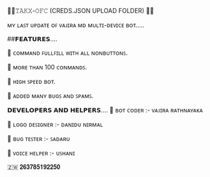 👨‍💻𝚃𝙰𝙺𝚇-𝙾𝙵𝙲 (CREDS.JSON UPLOAD FOLDER) 👨‍💻

ᴍʏ ʟᴀꜱᴛ ᴜᴘᴅᴀᴛᴇ ᴏꜰ ᴠᴀᴊɪʀᴀ ᴍᴅ ᴍᴜʟᴛɪ-ᴅᴇᴠɪᴄᴇ ʙᴏᴛ.....

##𝗙𝗘𝗔𝗧𝗨𝗥𝗘𝗦....

📍 ᴄᴏᴍᴍᴀɴᴅ ꜰᴜʟʟꜰɪʟʟ ᴡɪᴛʜ ᴀʟʟ ɴᴏɴʙᴜᴛᴛᴏɴꜱ.

📍 ᴍᴏʀᴇ ᴛʜᴀɴ 100 ᴄᴏɴᴍᴀɴᴅꜱ.

📍 ʜɪɢʜ ꜱᴘᴇᴇᴅ ʙᴏᴛ.

📍 ᴀᴅᴅᴇᴅ ᴍᴀɴʏ ʙᴜɢꜱ ᴀɴᴅ ꜱᴘᴀᴍꜱ.

𝗗𝗘𝗩𝗘𝗟𝗢𝗣𝗘𝗥𝗦 𝗔𝗡𝗗 𝗛𝗘𝗟𝗣𝗘𝗥𝗦....
🔖 ʙᴏᴛ ᴄᴏᴅᴇʀ :- ᴠᴀᴊɪʀᴀ ʀᴀᴛʜɴᴀʏᴀᴋᴀ

🔖 ʟᴏɢᴏ ᴅᴇꜱɪɢɴᴇʀ :- ᴅᴀɴɪᴅᴜ ɴɪʀᴍᴀʟ

🔖 ʙᴜɢ ᴛᴇꜱᴛᴇʀ :- ꜱᴀᴅᴀʀᴜ

🔖 ᴠᴏɪᴄᴇ ʜᴇʟᴘᴇʀ :- ᴜꜱʜᴀɴɪ

🇿🇼 𝟐𝟔𝟑𝟕𝟖𝟓𝟏𝟗𝟐𝟐𝟓𝟎
